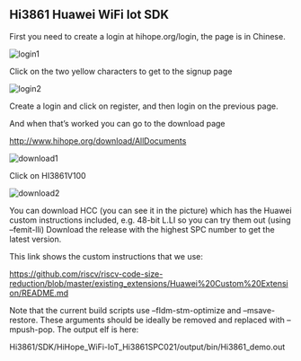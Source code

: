 Hi3861 Huawei WiFi Iot SDK
---------------------------


First you need to create a login at hihope.org/login, the page is in Chinese.

![login1](https://github.com/riscv/riscv-code-size-reduction/blob/master/benchmarks/Hi3861_WiFi_IoT/pic1.jpg)

Click on the two yellow characters to get to the signup page

![login2](https://github.com/riscv/riscv-code-size-reduction/blob/master/benchmarks/Hi3861_WiFi_IoT/pic2.jpg)

Create a login and click on register, and then login on the previous page.


And when that’s worked you can go to the download page
 
http://www.hihope.org/download/AllDocuments
 
![download1](https://github.com/riscv/riscv-code-size-reduction/blob/master/benchmarks/Hi3861_WiFi_IoT/pic3.png)

Click on HI3861V100

![download2](https://github.com/riscv/riscv-code-size-reduction/blob/master/benchmarks/Hi3861_WiFi_IoT/pic4.png)

You can download HCC (you can see it in the picture) which has the Huawei custom instructions included, e.g. 48-bit L.LI so you can try them out (using –femit-lli)
Download the release with the highest SPC number to get the latest version.
 
This link shows the custom instructions that we use:

https://github.com/riscv/riscv-code-size-reduction/blob/master/existing_extensions/Huawei%20Custom%20Extension/README.md
 
Note that the current build scripts use –fldm-stm-optimize and –msave-restore. These arguments should be ideally be removed and replaced with –mpush-pop.
The output elf is here:

Hi3861/SDK/HiHope_WiFi-IoT_Hi3861SPC021/output/bin/Hi3861_demo.out

